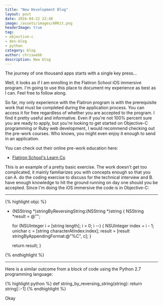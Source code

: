 ```yaml
---
title: "New Development Blog"
layout: post
date: 2016-04-22 22:48
image: /assets/images/ARKit.png
headerImage: true
tag:
- objective-c
- dev-blog
- python
category: blog
author: chriswebb
description: New blog
---
```

<p class="message">
The journey of one thousand apps starts with a single key press...
</p>

Well, it looks as if I am enrolling in the Flatiron School iOS immersive program. I'm going to use this place to document my experience as best as I can. Feel free to follow along.

So far, my only experience with the Flatiron program is with the prerequisite work that must be completed during the application process. You can access it for free regardless of whether you are accepted to the program. I find it pretty useful and informative.  Even if you're not 100% percent sure you are ready to apply, but you're looking to get started on Objective-C programming or Ruby web development, I would recommend checking out the pre-work courses. Who knows, you might even enjoy it enough to send in an application.

You can check out their online pre-work education here:

* [Flatiron School's Learn Co](https://learn.co)

This is an example of a pretty basic exercise. The work doesn't get too complicated, it mainly familiarizes you with concepts enough so that you can A. do the coding exercise to discuss for the technical interview and B. have enough knowledge to hit the ground running on day one should you be accepted.  Since I'm doing the iOS immersive the code is in Objective-C:

---

{% highlight objc %}

- (NSString *)stringByReversingString:(NSString *)string {
    NSString *result = @"";

    for (NSUInteger i = [string length]; i > 0; i --) {
        NSUInteger index = i - 1;
        unichar c = [string characterAtIndex:index];
        result = [result stringByAppendingFormat:@"%C", c];
    }

    return result;
}

{% endhighlight %}

---


Here is a similar outcome from a block of code using the Python 2.7 programming language:

{% highlight python %}
def string_by_reversing_string(string):
    return string[::-1]
{% endhighlight %}

Okay
